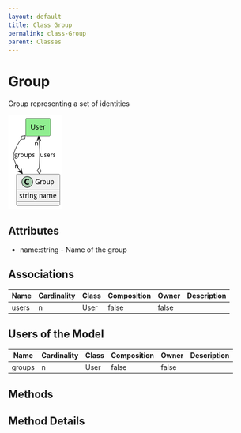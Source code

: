 ```yaml
---
layout: default
title: Class Group
permalink: class-Group
parent: Classes
---
```


# Group

Group representing a set of identities

![Logical Diagram](./logical.png)

## Attributes

* name:string - Name of the group


## Associations

| Name | Cardinality | Class | Composition | Owner | Description |
| --- | --- | --- | --- | --- | --- |
| users | n | User | false | false |  |



## Users of the Model

| Name | Cardinality | Class | Composition | Owner | Description |
| --- | --- | --- | --- | --- | --- |
| groups | n | User | false | false |  |





## Methods


<h2>Method Details</h2>
    

